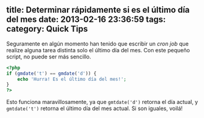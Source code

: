 title: Determinar rápidamente si es el último día del mes
date: 2013-02-16 23:36:59
tags:
category: Quick Tips
---
Seguramente en algún momento han tenido que escribir un _cron job_ que realize alguna tarea distinta solo el último día del mes. Con este pequeño script, no puede ser más sencillo.

``` php
<?php
if (gmdate('t') == gmdate('d')) {
    echo 'Hurra! Es el último día del mes!';
}
?>
```

Esto funciona maravillosamente, ya que `gmtdate('d')` retorna el día actual, y `gmtdate('t')` retorna el último día del mes actual. Si son iguales, voilá! 
